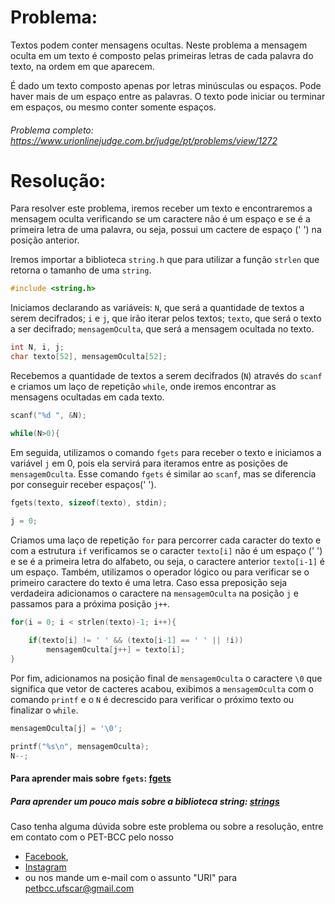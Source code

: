 # Problema:

Textos podem conter mensagens ocultas. Neste problema a mensagem oculta em um texto é composto pelas primeiras letras de cada palavra do texto, na ordem em que aparecem.

É dado um texto composto apenas por letras minúsculas ou espaços. Pode haver mais de um espaço entre as palavras. O texto pode iniciar ou terminar em espaços, ou mesmo conter somente espaços.

###### Problema completo: https://www.urionlinejudge.com.br/judge/pt/problems/view/1272

# Resolução:

Para resolver este problema, iremos receber um texto e encontraremos a mensagem oculta verificando se um caractere não é um espaço e se é a primeira letra de uma palavra, ou seja, possui um cactere de espaço (' ') na posição anterior. 

Iremos importar a biblioteca `string.h` que para utilizar a função `strlen` que retorna o tamanho de uma `string`.
```c
#include <string.h>
```

Iniciamos declarando as variáveis:
`N`, que será a quantidade de textos a serem decifrados;
`i` e `j`, que irão iterar pelos textos;
`texto`, que será o texto a ser decifrado;
`mensagemOculta`, que será a mensagem ocultada no texto.
```c
int N, i, j;
char texto[52], mensagemOculta[52];
```

Recebemos a quantidade de textos a serem decifrados (`N`) através do `scanf` e criamos um laço de repetição `while`, onde iremos encontrar as mensagens ocultadas em cada texto.
```c
scanf("%d ", &N);

while(N>0){
```

Em seguida, utilizamos o comando `fgets` para receber o texto e iniciamos a variável `j` em 0, pois ela servirá para iteramos entre as posições de `mensagemOculta`. Esse comando `fgets` é similar ao `scanf`, mas se diferencia por conseguir receber espaços(' ').
```c
fgets(texto, sizeof(texto), stdin);

j = 0;
```

Criamos uma laço de repetição `for` para percorrer cada caracter do texto e com a estrutura `if` verificamos se o caracter `texto[i]` não é um espaço (' ') e se é a primeira letra do alfabeto, ou seja, o caractere anterior `texto[i-1]` é um espaço. Também, utilizamos o operador lógico ou para verificar se o primeiro caractere do texto é uma letra. Caso essa preposição seja verdadeira adicionamos o caractere na `mensagemOculta` na posição `j` e passamos para a próxima posição `j++`.
```c
for(i = 0; i < strlen(texto)-1; i++){
	
	if(texto[i] != ' ' && (texto[i-1] == ' ' || !i))
		mensagemOculta[j++] = texto[i]; 
}
```

Por fim, adicionamos na posição final de `mensagemOculta` o caractere `\0` que significa que vetor de cacteres acabou, exibimos a `mensagemOculta` com o comando `printf` e o `N` é decrescido para verificar o próximo texto ou finalizar o `while`.
```c
mensagemOculta[j] = '\0';

printf("%s\n", mensagemOculta);
N--;
```

#### Para aprender mais sobre `fgets`: [fgets](https://aprendendoc.wordpress.com/tag/fgets/)
##### Para aprender um pouco mais sobre a biblioteca string: [strings](http://linguagemc.com.br/a-biblioteca-string-h/)

Caso tenha alguma dúvida sobre este problema ou sobre a resolução, entre em contato com o PET-BCC pelo nosso
 * [Facebook](https://www.facebook.com/petbcc/),
 * [Instagram](https://www.instagram.com/petbcc.ufscar/)
 * ou nos mande um e-mail com o assunto "URI" para  petbcc.ufscar@gmail.com
